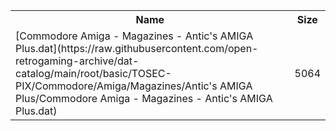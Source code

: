 <table>
<tr><th>Name</th><th>Size</th></tr>
<tr><td>[Commodore Amiga - Magazines - Antic's AMIGA Plus.dat](https://raw.githubusercontent.com/open-retrogaming-archive/dat-catalog/main/root/basic/TOSEC-PIX/Commodore/Amiga/Magazines/Antic's AMIGA Plus/Commodore Amiga - Magazines - Antic's AMIGA Plus.dat)</td><td>5064</td></tr>
</table>
